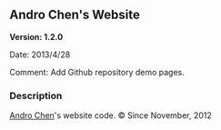 ## Andro Chen's Website

**Version: 1.2.0**

Date: 2013/4/28

Comment: Add Github repository demo pages.

### Description

[Andro Chen](http://androchen.qov.tw)'s website code. © Since November, 2012
